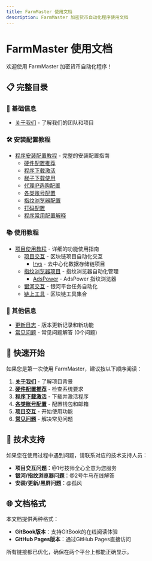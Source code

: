 ```yaml
---
title: FarmMaster 使用文档
description: FarmMaster 加密货币自动化程序使用文档
---
```


# FarmMaster 使用文档

欢迎使用 FarmMaster 加密货币自动化程序！

## 📋 完整目录

### 📖 基础信息
- [关于我们](about/) - 了解我们的团队和项目

### 🛠️ 安装配置教程
- [程序安装配置教程](installation/) - 完整的安装配置指南
  - [硬件配置推荐](installation/hardware.md)
  - [程序下载激活](installation/download.md)
  - [梯子下载使用](installation/proxy.md)
  - [代理IP选购配置](installation/proxy-ip.md)
  - [各类账号配置](installation/accounts.md)
  - [指纹浏览器配置](installation/fingerprint.md)
  - [打码配置](installation/captcha.md)
  - [程序常用配置解释](installation/config.md)

### 📚 使用教程
- [项目使用教程](usage/) - 详细的功能使用指南
  - [项目交互](usage/project-interaction/) - 区块链项目自动化交互
    - [Irys](usage/project-interaction/irys.md) - 去中心化数据存储链项目
  - [指纹浏览器项目](usage/fingerprint-browser/) - 指纹浏览器自动化管理
    - [AdsPower](usage/fingerprint-browser/adspower.md) - AdsPower 指纹浏览器
  - [银河交互](usage/galxe/) - 银河平台任务自动化
  - [链上工具](usage/onchain-tools/) - 区块链工具集合

### 📝 其他信息
- [更新日志](changelog/) - 版本更新记录和新功能
- [常见问题](faq/) - 常见问题解答 (0个问题)

## 🚀 快速开始

如果您是第一次使用 FarmMaster，建议按以下顺序阅读：

1. **[关于我们](about/)** - 了解项目背景
2. **[硬件配置推荐](installation/hardware.md)** - 检查系统要求
3. **[程序下载激活](installation/download.md)** - 下载并激活程序
4. **[各类账号配置](installation/accounts.md)** - 配置钱包和邮箱
5. **[项目交互](usage/project-interaction/)** - 开始使用功能
6. **[常见问题](faq/)** - 解决常见问题

## 🔧 技术支持

如果您在使用过程中遇到问题，请联系对应的技术支持人员：

- **项目交互问题**：@1号技师全心全意为您服务
- **银河/指纹浏览器问题**：@2号牛马在线解答
- **安装/更新/黑屏问题**：@孤风

## 🌐 文档格式

本文档提供两种格式：
- **GitBook版本**：支持GitBook的在线阅读体验
- **GitHub Pages版本**：通过GitHub Pages直接访问

所有链接都已优化，确保在两个平台上都能正确显示。